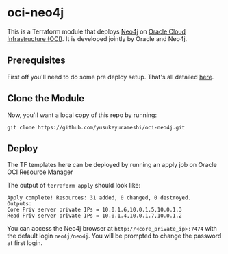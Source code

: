 # oci-neo4j
This is a Terraform module that deploys [Neo4j](https://neo4j.com/product/) on [Oracle Cloud Infrastructure (OCI)](https://cloud.oracle.com/en_US/cloud-infrastructure).  It is developed jointly by Oracle and Neo4j.

## Prerequisites
First off you'll need to do some pre deploy setup.  That's all detailed [here](https://github.com/yusukeyurameshi/oci-prerequisites).

## Clone the Module
Now, you'll want a local copy of this repo by running:

    git clone https://github.com/yusukeyurameshi/oci-neo4j.git

## Deploy
The TF templates here can be deployed by running an apply job on Oracle OCI Resource Manager

The output of `terraform apply` should look like:
```
Apply complete! Resources: 31 added, 0 changed, 0 destroyed.
Outputs:
Core Priv server private IPs = 10.0.1.6,10.0.1.5,10.0.1.3
Read Priv server private IPs = 10.0.1.4,10.0.1.7,10.0.1.2 
```

You can access the Neo4j browser at `http://<core_private_ip>:7474` with the default login `neo4j/neo4j`. You will be prompted to change the password at first login.
